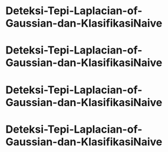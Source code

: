 # Deteksi-Tepi-Laplacian-of-Gaussian-dan-KlasifikasiNaive
# Deteksi-Tepi-Laplacian-of-Gaussian-dan-KlasifikasiNaive
# Deteksi-Tepi-Laplacian-of-Gaussian-dan-KlasifikasiNaive
# Deteksi-Tepi-Laplacian-of-Gaussian-dan-KlasifikasiNaive
